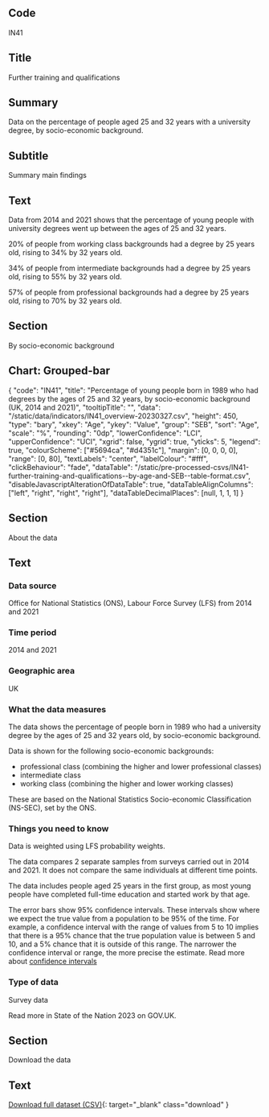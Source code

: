 ## Code
IN41

## Title
Further training and qualifications

## Summary
Data on the percentage of people aged 25 and 32 years with a university degree, by socio-economic background.

## Subtitle
Summary main findings

## Text
Data from 2014 and 2021 shows that the percentage of young people with university degrees went up between the ages of 25 and 32 years.

20% of people from working class backgrounds had a degree by 25 years old, rising to 34% by 32 years old.

34% of people from intermediate backgrounds had a degree by 25 years old, rising to 55% by 32 years old.

57% of people from professional backgrounds had a degree by 25 years old, rising to 70% by 32 years old.

## Section
By socio-economic background

## Chart: Grouped-bar
{
    "code": "IN41",
    "title": "Percentage of young people born in 1989 who had degrees by the ages of 25 and 32 years, by socio-economic background (UK, 2014 and 2021)",
    "tooltipTitle": "",
    "data": "/static/data/indicators/IN41_overview-20230327.csv",
    "height": 450,
    "type": "bary",
    "xkey": "Age",
    "ykey": "Value",
    "group": "SEB",
    "sort": "Age",
    "scale": "%",
    "rounding": "0dp",
    "lowerConfidence": "LCI",
    "upperConfidence": "UCI",
    "xgrid": false,
    "ygrid": true,
    "yticks": 5,
    "legend": true,
    "colourScheme": ["#5694ca", "#d4351c"],
    "margin": [0, 0, 0, 0],
    "range": [0, 80],
    "textLabels": "center",
    "labelColour": "#fff",
    "clickBehaviour": "fade",
    "dataTable": "/static/pre-processed-csvs/IN41-further-training-and-qualifications--by-age-and-SEB--table-format.csv",
    "disableJavascriptAlterationOfDataTable": true,
    "dataTableAlignColumns": ["left", "right", "right", "right"],
    "dataTableDecimalPlaces": [null, 1, 1, 1]
}

## Section
About the data

## Text
### Data source
Office for National Statistics (ONS), Labour Force Survey (LFS) from 2014 and 2021

### Time period
2014 and 2021

### Geographic area
UK

### What the data measures
The data shows the percentage of people born in 1989 who had a university degree by the ages of 25 and 32 years old,
by socio-economic background.

Data is shown for the following socio-economic backgrounds:

* professional class (combining the higher and lower professional classes)
* intermediate class
* working class (combining the higher and lower working classes)

These are based on the National Statistics Socio-economic Classification (NS-SEC), set by the ONS.

### Things you need to know
Data is weighted using LFS probability weights.

The data compares 2 separate samples from surveys carried out in 2014 and 2021. It does not compare the same
individuals at different time points. 

The data includes people aged 25 years in the first group, as most young people have completed full-time education
and started work by that age.

The error bars show 95% confidence intervals. These intervals show where we expect the true value from a population to
be 95% of the time. For example, a confidence interval with the range of values from 5 to 10 implies that there is a
95% chance that the true population value is between 5 and 10, and a 5% chance that it is outside of this range.
The narrower the confidence interval or range, the more precise the estimate. Read more about
[confidence intervals](/about-our-analysis#confidence-intervals)

### Type of data
Survey data

Read more in State of the Nation 2023 on GOV.UK.

## Section
Download the data

## Text
[Download full dataset (CSV)](/static/data/full-datasets/IN41-further-training-and-qualifications--full-dataset.csv){: target="_blank" class="download" }

